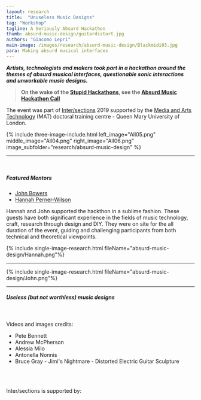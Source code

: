 ```yaml
---
layout: research
title:  "Unuseless Music Designs"
tag: "Workshop"
tagline: A Seriously Absurd Hackathon
thumb: absurd-music-design/guitardistort.jpg
authors: "Giacomo Lepri"
main-image: /images/research/absurd-music-design/Blackmidi03.jpg
para: Making absurd musical interfaces
---
```


***Artists, technologists and makers took part in a hackathon around the themes of absurd musical interfaces, questionable sonic interactions and unworkable music designs.***

>**On the wake of the [Stupid Hackathons](https://gist.github.com/cheeaun/c3fe6cbb11aef1e146a3474dccf63b87), see the [Absurd Music Hackathon Call](http://instrumentslab.org/news/events/2019/08/08/absurd-november-2019.html)**

The event was part of [Inter/sections](https://intersections.io/) 2019 supported by the [Media and Arts Technology](http://www.mat.qmul.ac.uk/) (MAT) doctoral training centre - Queen Mary University of London.

<!-- {% include single-image-research.html fileName="absurd-music-design/All05.png"%} -->

<!-- {% include two-image-include.html left_image="All05.png" right_image="All06.png" image_subfolder="research/absurd-music-design" %} -->

{% include three-image-include.html left_image="All05.png" middle_image="All04.png" right_image="All06.png" image_subfolder="research/absurd-music-design" %}

___

<br>

##### Featured Mentors

- [John Bowers](https://www.ncl.ac.uk/sacs/staff/profile/johnbowers.html)
- [Hannah Perner-Wilson](https://www.plusea.at)

Hannah and John supported the hackthon in a sublime fashion. These guests have both significant experience in the fields of music technology, craft, research through design and DIY. They were on site for the all duration of the event, guiding and challenging participants from both technical and theoretical viewpoints.

<!--{% include two-image-include.html left_image="John.png" right_image="Hannah.png" image_subfolder="research/absurd-music-design" %}-->

{% include single-image-research.html fileName="absurd-music-design/Hannah.png"%}
___

{% include single-image-research.html fileName="absurd-music-design/John.png"%}
___

##### Useless (but not worthless) music designs

<!-- {% include youtube.html youtube="gUy3HX3mTlA" %}

{% include youtube.html youtube="gUy3HX3mTlA" %}

{% include youtube.html youtube="gUy3HX3mTlA" %}

{% include youtube.html youtube="gUy3HX3mTlA" %}

{% include youtube.html youtube="gUy3HX3mTlA" %}

{% include youtube.html youtube="gUy3HX3mTlA" %}

{% include youtube.html youtube="gUy3HX3mTlA" %}

{% include youtube.html youtube="gUy3HX3mTlA" %}

{% include youtube.html youtube="gUy3HX3mTlA" %}

{% include youtube.html youtube="gUy3HX3mTlA" %}

{% include youtube.html youtube="gUy3HX3mTlA" %}

{% include youtube.html youtube="gUy3HX3mTlA" %}

{% include youtube.html youtube="gUy3HX3mTlA" %}

{% include youtube.html youtube="gUy3HX3mTlA" %}

{% include youtube.html youtube="gUy3HX3mTlA" %}

{% include youtube.html youtube="gUy3HX3mTlA" %}

{% include youtube.html youtube="gUy3HX3mTlA" %} -->

<br>

Videos and images credits:

- Pete Bennett
- Andrew McPherson
- Alessia Milo
- Antonella Nonnis
- Bruce Gray - Jimi's Nightmare - Distorted Electric Guitar Sculpture

<br>
<br>

Inter/sections is supported by:
